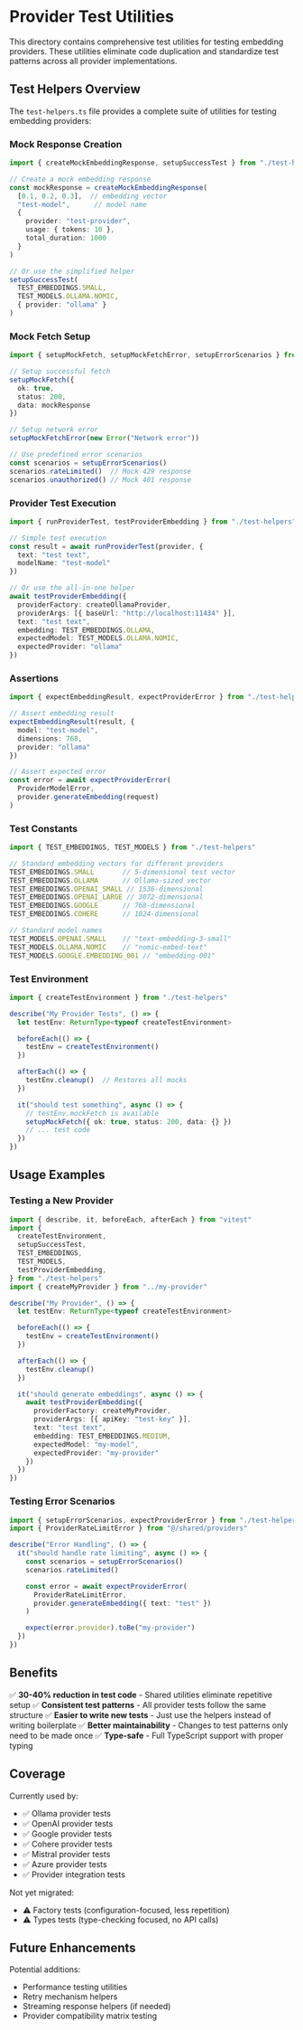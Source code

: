 # Provider Test Utilities

This directory contains comprehensive test utilities for testing embedding providers. These utilities eliminate code duplication and standardize test patterns across all provider implementations.

## Test Helpers Overview

The `test-helpers.ts` file provides a complete suite of utilities for testing embedding providers:

### Mock Response Creation

```typescript
import { createMockEmbeddingResponse, setupSuccessTest } from "./test-helpers"

// Create a mock embedding response
const mockResponse = createMockEmbeddingResponse(
  [0.1, 0.2, 0.3],  // embedding vector
  "test-model",      // model name
  {
    provider: "test-provider",
    usage: { tokens: 10 },
    total_duration: 1000
  }
)

// Or use the simplified helper
setupSuccessTest(
  TEST_EMBEDDINGS.SMALL,
  TEST_MODELS.OLLAMA.NOMIC,
  { provider: "ollama" }
)
```

### Mock Fetch Setup

```typescript
import { setupMockFetch, setupMockFetchError, setupErrorScenarios } from "./test-helpers"

// Setup successful fetch
setupMockFetch({
  ok: true,
  status: 200,
  data: mockResponse
})

// Setup network error
setupMockFetchError(new Error("Network error"))

// Use predefined error scenarios
const scenarios = setupErrorScenarios()
scenarios.rateLimited()  // Mock 429 response
scenarios.unauthorized() // Mock 401 response
```

### Provider Test Execution

```typescript
import { runProviderTest, testProviderEmbedding } from "./test-helpers"

// Simple test execution
const result = await runProviderTest(provider, {
  text: "test text",
  modelName: "test-model"
})

// Or use the all-in-one helper
await testProviderEmbedding({
  providerFactory: createOllamaProvider,
  providerArgs: [{ baseUrl: "http://localhost:11434" }],
  text: "test text",
  embedding: TEST_EMBEDDINGS.OLLAMA,
  expectedModel: TEST_MODELS.OLLAMA.NOMIC,
  expectedProvider: "ollama"
})
```

### Assertions

```typescript
import { expectEmbeddingResult, expectProviderError } from "./test-helpers"

// Assert embedding result
expectEmbeddingResult(result, {
  model: "test-model",
  dimensions: 768,
  provider: "ollama"
})

// Assert expected error
const error = await expectProviderError(
  ProviderModelError,
  provider.generateEmbedding(request)
)
```

### Test Constants

```typescript
import { TEST_EMBEDDINGS, TEST_MODELS } from "./test-helpers"

// Standard embedding vectors for different providers
TEST_EMBEDDINGS.SMALL       // 5-dimensional test vector
TEST_EMBEDDINGS.OLLAMA      // Ollama-sized vector
TEST_EMBEDDINGS.OPENAI_SMALL // 1536-dimensional
TEST_EMBEDDINGS.OPENAI_LARGE // 3072-dimensional
TEST_EMBEDDINGS.GOOGLE      // 768-dimensional
TEST_EMBEDDINGS.COHERE      // 1024-dimensional

// Standard model names
TEST_MODELS.OPENAI.SMALL    // "text-embedding-3-small"
TEST_MODELS.OLLAMA.NOMIC    // "nomic-embed-text"
TEST_MODELS.GOOGLE.EMBEDDING_001 // "embedding-001"
```

### Test Environment

```typescript
import { createTestEnvironment } from "./test-helpers"

describe("My Provider Tests", () => {
  let testEnv: ReturnType<typeof createTestEnvironment>

  beforeEach(() => {
    testEnv = createTestEnvironment()
  })

  afterEach(() => {
    testEnv.cleanup()  // Restores all mocks
  })

  it("should test something", async () => {
    // testEnv.mockFetch is available
    setupMockFetch({ ok: true, status: 200, data: {} })
    // ... test code
  })
})
```

## Usage Examples

### Testing a New Provider

```typescript
import { describe, it, beforeEach, afterEach } from "vitest"
import {
  createTestEnvironment,
  setupSuccessTest,
  TEST_EMBEDDINGS,
  TEST_MODELS,
  testProviderEmbedding,
} from "./test-helpers"
import { createMyProvider } from "../my-provider"

describe("My Provider", () => {
  let testEnv: ReturnType<typeof createTestEnvironment>

  beforeEach(() => {
    testEnv = createTestEnvironment()
  })

  afterEach(() => {
    testEnv.cleanup()
  })

  it("should generate embeddings", async () => {
    await testProviderEmbedding({
      providerFactory: createMyProvider,
      providerArgs: [{ apiKey: "test-key" }],
      text: "test text",
      embedding: TEST_EMBEDDINGS.MEDIUM,
      expectedModel: "my-model",
      expectedProvider: "my-provider"
    })
  })
})
```

### Testing Error Scenarios

```typescript
import { setupErrorScenarios, expectProviderError } from "./test-helpers"
import { ProviderRateLimitError } from "@/shared/providers"

describe("Error Handling", () => {
  it("should handle rate limiting", async () => {
    const scenarios = setupErrorScenarios()
    scenarios.rateLimited()

    const error = await expectProviderError(
      ProviderRateLimitError,
      provider.generateEmbedding({ text: "test" })
    )

    expect(error.provider).toBe("my-provider")
  })
})
```

## Benefits

✅ **30-40% reduction in test code** - Shared utilities eliminate repetitive setup
✅ **Consistent test patterns** - All provider tests follow the same structure
✅ **Easier to write new tests** - Just use the helpers instead of writing boilerplate
✅ **Better maintainability** - Changes to test patterns only need to be made once
✅ **Type-safe** - Full TypeScript support with proper typing

## Coverage

Currently used by:
- ✅ Ollama provider tests
- ✅ OpenAI provider tests
- ✅ Google provider tests
- ✅ Cohere provider tests
- ✅ Mistral provider tests
- ✅ Azure provider tests
- ✅ Provider integration tests

Not yet migrated:
- ⚠️ Factory tests (configuration-focused, less repetition)
- ⚠️ Types tests (type-checking focused, no API calls)

## Future Enhancements

Potential additions:
- Performance testing utilities
- Retry mechanism helpers
- Streaming response helpers (if needed)
- Provider compatibility matrix testing
